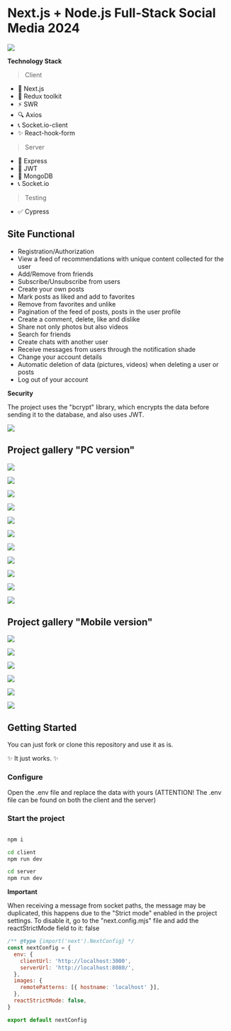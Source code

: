# Next.js + Node.js Full-Stack Social Media 2024

![](./client/assets/4.png)

**Technology Stack**

> Client

<ul>
  <li>💎 Next.js</li>
  <li>💾 Redux toolkit</li>
  <li>⚡ SWR</li>
  <li>🔍 Axios</li>
  <li>📞 Socket.io-client</li>
  <li>✨ React-hook-form</li>
</ul>

> Server

<ul>
  <li>🧱 Express</li>
  <li>🔑 JWT</li>
  <li>💾 MongoDB</li>
  <li>📞 Socket.io</li>
</ul>

> Testing

<ul>
  <li>✅ Cypress</li>
</ul>

## Site Functional

<ul>
  <li>Registration/Authorization</li>
  <li>View a feed of recommendations with unique content collected for the user</li>
  <li>Add/Remove from friends</li>
  <li>Subscribe/Unsubscribe from users</li>
  <li>Create your own posts</li>
  <li>Mark posts as liked and add to favorites</li>
  <li>Remove from favorites and unlike</li>
  <li>Pagination of the feed of posts, posts in the user profile</li>
  <li>Create a comment, delete, like and dislike</li>
  <li>Share not only photos but also videos</li>
  <li>Search for friends</li>
  <li>Create chats with another user</li>
  <li>Receive messages from users through the notification shade</li>
  <li>Change your account details</li>
  <li>Automatic deletion of data (pictures, videos) when deleting a user or posts</li>
  <li>Log out of your account</li>
</ul>

**Security**

<p>The project uses the "bcrypt" library, which encrypts the data before sending it to the database, and also uses JWT.</p>

![](./client/assets/0.png)

## Project gallery "PC version"

![](./client/assets/1.png)

![](./client/assets/2.png)

![](./client/assets/3.png)

![](./client/assets/4.png)

![](./client/assets/5.png)

![](./client/assets/6.png)

![](./client/assets/7.png)

![](./client/assets/8.png)

![](./client/assets/9.png)

![](./client/assets/10.png)

![](./client/assets/11.png)

## Project gallery "Mobile version"

![](./client/assets/12.png)

![](./client/assets/13.png)

![](./client/assets/14.png)

![](./client/assets/15.png)

![](./client/assets/16.png)

![](./client/assets/17.png)

## Getting Started

You can just fork or clone this repository and use it as is.

✨ It just works. ✨

### Configure

Open the .env file and replace the data with yours (ATTENTION! The .env file can be found on both the client and the server)

### Start the project

```bash

npm i

cd client
npm run dev

cd server
npm run dev

```

**Important**

<p>When receiving a message from socket paths, the message may be duplicated, this happens due to the "Strict mode" enabled in the project settings. To disable it, go to the "next.config.mjs" file and add the reactStrictMode field to it: false</p>

```js
/** @type {import('next').NextConfig} */
const nextConfig = {
  env: {
    clientUrl: 'http://localhost:3000',
    serverUrl: 'http://localhost:8080/',
  },
  images: {
    remotePatterns: [{ hostname: 'localhost' }],
  },
  reactStrictMode: false,
}

export default nextConfig
```
